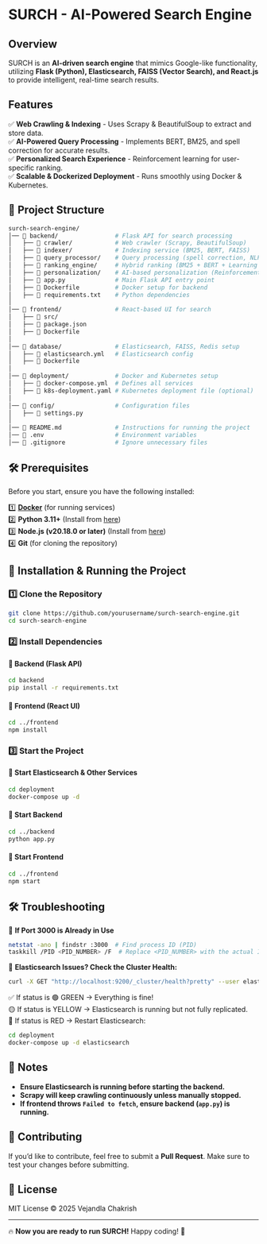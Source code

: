 # SURCH - AI-Powered Search Engine

## Overview

SURCH is an **AI-driven search engine** that mimics Google-like functionality, utilizing **Flask (Python), Elasticsearch, FAISS (Vector Search), and React.js** to provide intelligent, real-time search results.

## Features

✅ **Web Crawling & Indexing** - Uses Scrapy & BeautifulSoup to extract and store data.  
✅ **AI-Powered Query Processing** - Implements BERT, BM25, and spell correction for accurate results.  
✅ **Personalized Search Experience** - Reinforcement learning for user-specific ranking.  
✅ **Scalable & Dockerized Deployment** - Runs smoothly using Docker & Kubernetes.

## 📂 Project Structure

```bash
surch-search-engine/
│── 📂 backend/                # Flask API for search processing
│   ├── 📂 crawler/            # Web crawler (Scrapy, BeautifulSoup)
│   ├── 📂 indexer/            # Indexing service (BM25, BERT, FAISS)
│   ├── 📂 query_processor/    # Query processing (spell correction, NLP)
│   ├── 📂 ranking_engine/     # Hybrid ranking (BM25 + BERT + Learning to Rank)
│   ├── 📂 personalization/    # AI-based personalization (Reinforcement Learning)
│   ├── 📜 app.py              # Main Flask API entry point
│   ├── 📜 Dockerfile          # Docker setup for backend
│   ├── 📜 requirements.txt    # Python dependencies
│
│── 📂 frontend/               # React-based UI for search
│   ├── 📂 src/
│   ├── 📜 package.json
│   ├── 📜 Dockerfile
│
│── 📂 database/               # Elasticsearch, FAISS, Redis setup
│   ├── 📜 elasticsearch.yml   # Elasticsearch config
│   ├── 📜 Dockerfile
│
│── 📂 deployment/             # Docker and Kubernetes setup
│   ├── 📜 docker-compose.yml  # Defines all services
│   ├── 📜 k8s-deployment.yaml # Kubernetes deployment file (optional)
│
│── 📂 config/                 # Configuration files
│   ├── 📜 settings.py
│
│── 📜 README.md               # Instructions for running the project
│── 📜 .env                    # Environment variables
│── 📜 .gitignore              # Ignore unnecessary files
```

## 🛠️ Prerequisites

Before you start, ensure you have the following installed:

1️⃣ **[Docker](https://www.docker.com/products/docker-desktop/)** (for running services)  
2️⃣ **Python 3.11+** (Install from [here](https://www.python.org/downloads/))  
3️⃣ **Node.js (v20.18.0 or later)** (Install from [here](https://nodejs.org/en/download/))  
4️⃣ **Git** (for cloning the repository)

## 🚀 Installation & Running the Project

### **1️⃣ Clone the Repository**

```bash
git clone https://github.com/yourusername/surch-search-engine.git
cd surch-search-engine
```

### **2️⃣ Install Dependencies**

#### **🔹 Backend (Flask API)**

```bash
cd backend
pip install -r requirements.txt
```

#### **🔹 Frontend (React UI)**

```bash
cd ../frontend
npm install
```

### **3️⃣ Start the Project**

#### **🔹 Start Elasticsearch & Other Services**

```bash
cd deployment
docker-compose up -d
```

#### **🔹 Start Backend**

```bash
cd ../backend
python app.py
```

#### **🔹 Start Frontend**

```bash
cd ../frontend
npm start
```

## 🛠 Troubleshooting

🔹 **If Port 3000 is Already in Use**

```bash
netstat -ano | findstr :3000  # Find process ID (PID)
taskkill /PID <PID_NUMBER> /F  # Replace <PID_NUMBER> with the actual ID
```

🔹 **Elasticsearch Issues? Check the Cluster Health:**

```bash
curl -X GET "http://localhost:9200/_cluster/health?pretty" --user elastic:changeme
```

✅ If status is 🟢 GREEN → Everything is fine!  
🟡 If status is YELLOW → Elasticsearch is running but not fully replicated.  
🔴 If status is RED → Restart Elasticsearch:

```bash
cd deployment
docker-compose up -d elasticsearch
```

## 📝 Notes

- **Ensure Elasticsearch is running before starting the backend.**
- **Scrapy will keep crawling continuously unless manually stopped.**
- **If frontend throws `Failed to fetch`, ensure backend (`app.py`) is running.**

## 🤝 Contributing

If you’d like to contribute, feel free to submit a **Pull Request**. Make sure to test your changes before submitting.

## 📜 License

MIT License © 2025 Vejandla Chakrish

---

🔥 **Now you are ready to run SURCH!** Happy coding! 🚀
